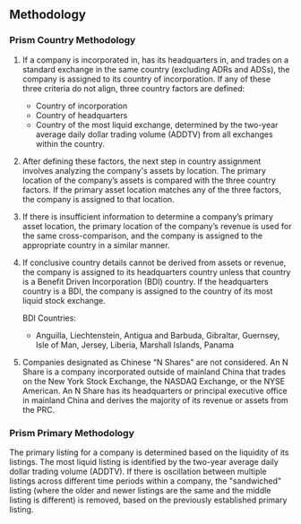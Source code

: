## Methodology

### Prism Country Methodology
1. If a company is incorporated in, has its headquarters in, and trades on a standard exchange in the same country (excluding ADRs and ADSs), the company is assigned to its country of incorporation. If any of these three criteria do not align, three country factors are defined:
   - Country of incorporation
   - Country of headquarters
   - Country of the most liquid exchange, determined by the two-year average daily dollar trading volume (ADDTV) from all exchanges within the country.

2. After defining these factors, the next step in country assignment involves analyzing the company's assets by location. The primary location of the company’s assets is compared with the three country factors. If the primary asset location matches any of the three factors, the company is assigned to that location.

3. If there is insufficient information to determine a company’s primary asset location, the primary location of the company’s revenue is used for the same cross-comparison, and the company is assigned to the appropriate country in a similar manner.

4. If conclusive country details cannot be derived from assets or revenue, the company is assigned to its headquarters country unless that country is a Benefit Driven Incorporation (BDI) country. If the headquarters country is a BDI, the company is assigned to the country of its most liquid stock exchange.

   BDI Countries:
   - Anguilla, Liechtenstein, Antigua and Barbuda, Gibraltar, Guernsey, Isle of Man, Jersey, Liberia, Marshall Islands, Panama

5. Companies designated as Chinese “N Shares” are not considered. An N Share is a company incorporated outside of mainland China that trades on the New York Stock Exchange, the NASDAQ Exchange, or the NYSE American. An N Share has its headquarters or principal executive office in mainland China and derives the majority of its revenue or assets from the PRC.


### Prism Primary Methodology
The primary listing for a company is determined based on the liquidity of its listings. The most liquid listing is identified by the two-year average daily dollar trading volume (ADDTV). If there is oscillation between multiple listings across different time periods within a company, the "sandwiched" listing (where the older and newer listings are the same and the middle listing is different) is removed, based on the previously established primary listing.